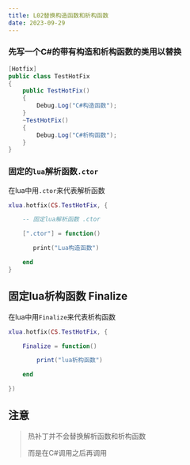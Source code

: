 ```yaml
---
title: L02替换构造函数和析构函数
date: 2023-09-29 
---
```


### 先写一个C#的带有构造和析构函数的类用以替换

```cs
[Hotfix]
public class TestHotFix
{
    public TestHotFix()
    {
        Debug.Log("C#构造函数");
    }
    ~TestHotFix()
    {
        Debug.Log("C#析构函数");
    }
}
```

### 固定的`lua`解析函数`.ctor`

在lua中用`.ctor`来代表解析函数

```lua
xlua.hotfix(CS.TestHotFix, {

    -- 固定lua解析函数 .ctor

    [".ctor"] = function()

       print("Lua构造函数")

    end
}
```

## 固定lua析构函数 Finalize

在lua中用`Finalize`来代表析构函数

```lua
xlua.hotfix(CS.TestHotFix, {

    Finalize = function()

        print("lua析构函数")

    end

})
```

## 注意

>   热补丁并不会替换解析函数和析构函数
>   
>   而是在C#调用之后再调用

